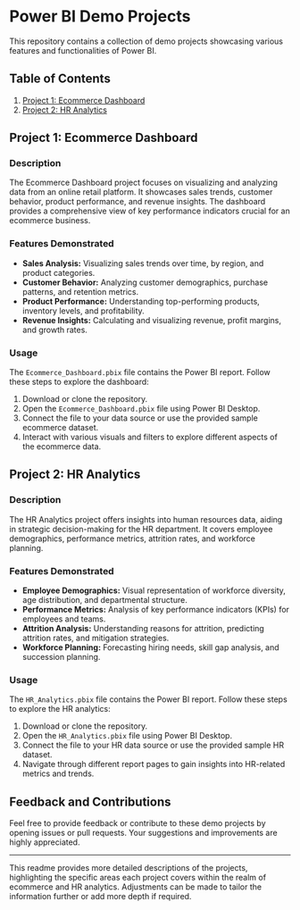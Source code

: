 # Power BI Demo Projects

This repository contains a collection of demo projects showcasing various features and functionalities of Power BI.

## Table of Contents

1. [Project 1: Ecommerce Dashboard](#project-1-ecommerce-dashboard)
2. [Project 2: HR Analytics](#project-2-hr-analytics)

## Project 1: Ecommerce Dashboard

### Description
The Ecommerce Dashboard project focuses on visualizing and analyzing data from an online retail platform. It showcases sales trends, customer behavior, product performance, and revenue insights. The dashboard provides a comprehensive view of key performance indicators crucial for an ecommerce business.

### Features Demonstrated
- **Sales Analysis:** Visualizing sales trends over time, by region, and product categories.
- **Customer Behavior:** Analyzing customer demographics, purchase patterns, and retention metrics.
- **Product Performance:** Understanding top-performing products, inventory levels, and profitability.
- **Revenue Insights:** Calculating and visualizing revenue, profit margins, and growth rates.

### Usage
The `Ecommerce_Dashboard.pbix` file contains the Power BI report. Follow these steps to explore the dashboard:
1. Download or clone the repository.
2. Open the `Ecommerce_Dashboard.pbix` file using Power BI Desktop.
3. Connect the file to your data source or use the provided sample ecommerce dataset.
4. Interact with various visuals and filters to explore different aspects of the ecommerce data.

## Project 2: HR Analytics

### Description
The HR Analytics project offers insights into human resources data, aiding in strategic decision-making for the HR department. It covers employee demographics, performance metrics, attrition rates, and workforce planning.

### Features Demonstrated
- **Employee Demographics:** Visual representation of workforce diversity, age distribution, and departmental structure.
- **Performance Metrics:** Analysis of key performance indicators (KPIs) for employees and teams.
- **Attrition Analysis:** Understanding reasons for attrition, predicting attrition rates, and mitigation strategies.
- **Workforce Planning:** Forecasting hiring needs, skill gap analysis, and succession planning.

### Usage
The `HR_Analytics.pbix` file contains the Power BI report. Follow these steps to explore the HR analytics:
1. Download or clone the repository.
2. Open the `HR_Analytics.pbix` file using Power BI Desktop.
3. Connect the file to your HR data source or use the provided sample HR dataset.
4. Navigate through different report pages to gain insights into HR-related metrics and trends.

## Feedback and Contributions
Feel free to provide feedback or contribute to these demo projects by opening issues or pull requests. Your suggestions and improvements are highly appreciated.

---

This readme provides more detailed descriptions of the projects, highlighting the specific areas each project covers within the realm of ecommerce and HR analytics. Adjustments can be made to tailor the information further or add more depth if required.
